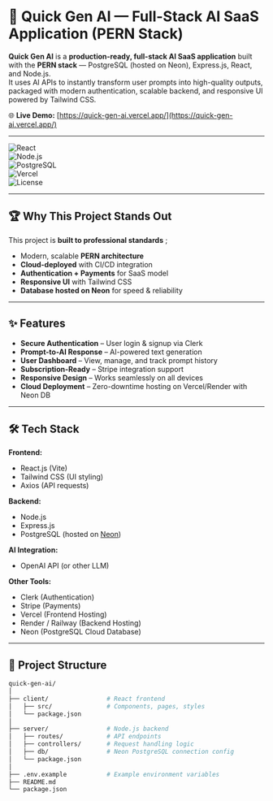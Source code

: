 # 🚀 Quick Gen AI — Full-Stack AI SaaS Application (PERN Stack)

**Quick Gen AI** is a **production-ready, full-stack AI SaaS application** built with the **PERN stack** — PostgreSQL (hosted on Neon), Express.js, React, and Node.js.  
It uses AI APIs to instantly transform user prompts into high-quality outputs, packaged with modern authentication, scalable backend, and responsive UI powered by Tailwind CSS.  

🌐 **Live Demo:** [https://quick-gen-ai.vercel.app/](https://quick-gen-ai.vercel.app/)  

---
![React](https://img.shields.io/badge/Frontend-React-blue?logo=react)  
![Node.js](https://img.shields.io/badge/Backend-Node.js-green?logo=node.js)  
![PostgreSQL](https://img.shields.io/badge/Database-PostgreSQL-blue?logo=postgresql)  
![Vercel](https://img.shields.io/badge/Deployed%20on-Vercel-black?logo=vercel)  
![License](https://img.shields.io/badge/License-MIT-yellow)

-----

## 🏆 Why This Project Stands Out
This project is **built to professional standards** ;  
- Modern, scalable **PERN architecture**  
- **Cloud-deployed** with CI/CD integration  
- **Authentication + Payments** for SaaS model  
- **Responsive UI** with Tailwind CSS  
- **Database hosted on Neon** for speed & reliability  

---

## ✨ Features
- **Secure Authentication** – User login & signup via Clerk  
- **Prompt-to-AI Response** – AI-powered text generation  
- **User Dashboard** – View, manage, and track prompt history  
- **Subscription-Ready** – Stripe integration support  
- **Responsive Design** – Works seamlessly on all devices  
- **Cloud Deployment** – Zero-downtime hosting on Vercel/Render with Neon DB  

---

## 🛠 Tech Stack

**Frontend:**  
- React.js (Vite)  
- Tailwind CSS (UI styling)  
- Axios (API requests)  

**Backend:**  
- Node.js  
- Express.js  
- PostgreSQL (hosted on [Neon](https://neon.tech/))  

**AI Integration:**  
- OpenAI API (or other LLM)  

**Other Tools:**  
- Clerk (Authentication)  
- Stripe (Payments)  
- Vercel (Frontend Hosting)  
- Render / Railway (Backend Hosting)  
- Neon (PostgreSQL Cloud Database)  

---

## 📂 Project Structure
```bash
quick-gen-ai/
│
├── client/                # React frontend
│   ├── src/               # Components, pages, styles
│   └── package.json
│
├── server/                # Node.js backend
│   ├── routes/            # API endpoints
│   ├── controllers/       # Request handling logic
│   ├── db/                # Neon PostgreSQL connection config
│   └── package.json
│
├── .env.example           # Example environment variables
├── README.md
└── package.json

